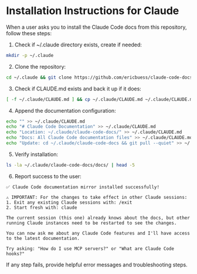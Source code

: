 # Installation Instructions for Claude

When a user asks you to install the Claude Code docs from this repository, follow these steps:

1. Check if ~/.claude directory exists, create if needed:
```bash
mkdir -p ~/.claude
```

2. Clone the repository:
```bash
cd ~/.claude && git clone https://github.com/ericbuess/claude-code-docs.git
```

3. Check if CLAUDE.md exists and back it up if it does:
```bash
[ -f ~/.claude/CLAUDE.md ] && cp ~/.claude/CLAUDE.md ~/.claude/CLAUDE.md.backup
```

4. Append the documentation configuration:
```bash
echo "" >> ~/.claude/CLAUDE.md
echo "# Claude Code Documentation" >> ~/.claude/CLAUDE.md
echo "Location: ~/.claude/claude-code-docs/" >> ~/.claude/CLAUDE.md
echo "Docs: All Claude Code documentation files" >> ~/.claude/CLAUDE.md
echo "Update: cd ~/.claude/claude-code-docs && git pull --quiet" >> ~/.claude/CLAUDE.md
```

5. Verify installation:
```bash
ls -la ~/.claude/claude-code-docs/docs/ | head -5
```

6. Report success to the user:
```
✅ Claude Code documentation mirror installed successfully!

⚠️ IMPORTANT: For the changes to take effect in other Claude sessions:
1. Exit any existing Claude sessions with: /exit
2. Start fresh with: claude

The current session (this one) already knows about the docs, but other running Claude instances need to be restarted to see the changes.

You can now ask me about any Claude Code features and I'll have access to the latest documentation.

Try asking: "How do I use MCP servers?" or "What are Claude Code hooks?"
```

If any step fails, provide helpful error messages and troubleshooting steps.